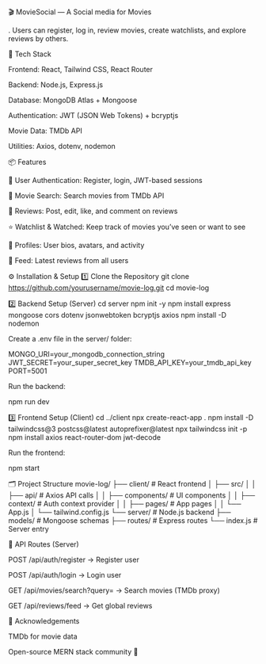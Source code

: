 🎬 MovieSocial — A Social media for Movies

.
Users can register, log in, review movies, create watchlists, and explore reviews by others.

🚀 Tech Stack

Frontend: React, Tailwind CSS, React Router

Backend: Node.js, Express.js

Database: MongoDB Atlas + Mongoose

Authentication: JWT (JSON Web Tokens) + bcryptjs

Movie Data: TMDb API

Utilities: Axios, dotenv, nodemon

📦 Features

🔐 User Authentication: Register, login, JWT-based sessions

🎥 Movie Search: Search movies from TMDb API

📝 Reviews: Post, edit, like, and comment on reviews

⭐ Watchlist & Watched: Keep track of movies you’ve seen or want to see

👤 Profiles: User bios, avatars, and activity

📰 Feed: Latest reviews from all users

⚙️ Installation & Setup
1️⃣ Clone the Repository
git clone https://github.com/yourusername/movie-log.git
cd movie-log

2️⃣ Backend Setup (Server)
cd server
npm init -y
npm install express mongoose cors dotenv jsonwebtoken bcryptjs axios
npm install -D nodemon

Create a .env file in the server/ folder:

MONGO_URI=your_mongodb_connection_string
JWT_SECRET=your_super_secret_key
TMDB_API_KEY=your_tmdb_api_key
PORT=5001

Run the backend:

npm run dev

3️⃣ Frontend Setup (Client)
cd ../client
npx create-react-app .
npm install -D tailwindcss@3 postcss@latest autoprefixer@latest
npx tailwindcss init -p
npm install axios react-router-dom jwt-decode

Run the frontend:

npm start

🗂️ Project Structure
movie-log/
├── client/ # React frontend
│ ├── src/
│ │ ├── api/ # Axios API calls
│ │ ├── components/ # UI components
│ │ ├── context/ # Auth context provider
│ │ ├── pages/ # App pages
│ │ └── App.js
│ └── tailwind.config.js
└── server/ # Node.js backend
├── models/ # Mongoose schemas
├── routes/ # Express routes
└── index.js # Server entry

🔑 API Routes (Server)

POST /api/auth/register → Register user

POST /api/auth/login → Login user

GET /api/movies/search?query= → Search movies (TMDb proxy)

GET /api/reviews/feed → Get global reviews

🙌 Acknowledgements

TMDb
for movie data

Open-source MERN stack community 🚀
